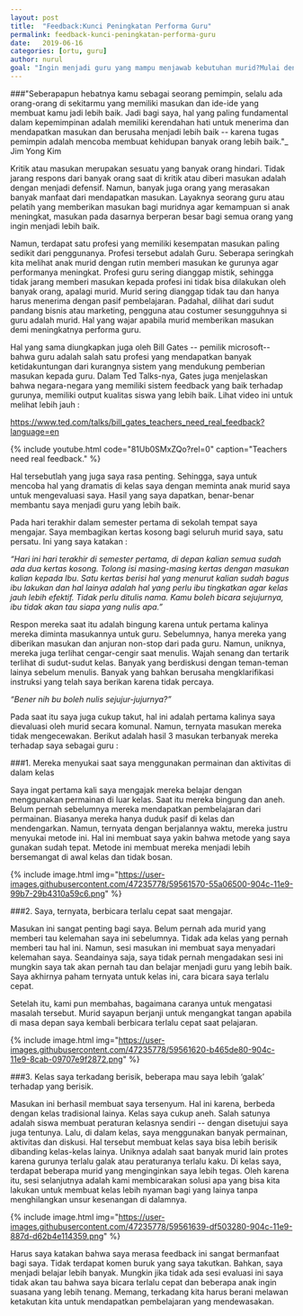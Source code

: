```yaml
---
layout: post
title:  "Feedback:Kunci Peningkatan Performa Guru"
permalink: feedback-kunci-peningkatan-performa-guru
date:   2019-06-16
categories: [ortu, guru]
author: nurul
goal: "Ingin menjadi guru yang mampu menjawab kebutuhan murid?Mulai dengan menerapkan teknik ini di kelas."
---
```


###"Seberapapun hebatnya kamu sebagai seorang pemimpin, selalu ada orang-orang di sekitarmu yang memiliki masukan dan ide-ide yang membuat kamu jadi lebih baik. Jadi bagi saya, hal yang paling fundamental dalam kepemimpinan adalah memiliki kerendahan hati untuk menerima dan mendapatkan masukan dan berusaha menjadi lebih baik -- karena tugas pemimpin adalah mencoba membuat kehidupan banyak orang lebih baik."_ Jim Yong Kim 

Kritik atau masukan merupakan sesuatu yang banyak orang hindari. Tidak jarang respons dari banyak orang saat di kritik atau diberi masukan adalah dengan menjadi defensif. Namun, banyak juga orang yang merasakan banyak manfaat dari mendapatkan masukan. Layaknya seorang guru atau pelatih yang memberikan masukan bagi muridnya agar kemampuan si anak meningkat, masukan pada dasarnya berperan besar bagi semua orang yang ingin menjadi lebih baik. 

Namun, terdapat satu profesi yang memiliki kesempatan masukan paling sedikit dari penggunanya. Profesi tersebut adalah Guru. Seberapa seringkah kita melihat anak murid dengan rutin memberi masukan ke gurunya agar performanya meningkat. Profesi guru sering dianggap mistik, sehingga tidak jarang memberi masukan kepada profesi ini tidak bisa dilakukan oleh banyak orang, apalagi murid. Murid sering dianggap tidak tau dan hanya harus menerima dengan pasif pembelajaran. Padahal, dilihat dari sudut pandang bisnis atau marketing, pengguna atau costumer sesungguhnya si guru adalah murid. Hal yang wajar apabila murid memberikan masukan demi meningkatnya performa guru.  

Hal yang sama diungkapkan juga oleh Bill Gates -- pemilik microsoft-- bahwa guru adalah salah satu profesi yang mendapatkan banyak ketidakuntungan dari kurangnya sistem yang mendukung pemberian masukan kepada guru. Dalam Ted Talks-nya, Gates juga menjelaskan bahwa negara-negara yang memiliki sistem feedback yang baik terhadap gurunya, memiliki output kualitas siswa yang lebih baik. Lihat video ini untuk melihat lebih jauh : 

https://www.ted.com/talks/bill_gates_teachers_need_real_feedback?language=en

{% include youtube.html
            code="81Ub0SMxZQo?rel=0"
            caption="Teachers need real feedback." %}

Hal tersebutlah yang juga saya rasa penting. Sehingga, saya untuk mencoba hal yang dramatis di kelas saya dengan meminta anak murid saya untuk mengevaluasi saya. Hasil yang saya dapatkan, benar-benar membantu saya menjadi guru yang lebih baik. 

Pada hari terakhir dalam semester pertama di sekolah tempat saya mengajar. Saya membagikan kertas kosong bagi seluruh murid saya, satu persatu.  Ini yang saya katakan : 

_“Hari ini hari terakhir di semester pertama, di depan kalian semua sudah ada dua kertas kosong. Tolong isi masing-masing kertas dengan masukan kalian kepada Ibu. Satu kertas berisi hal yang menurut kalian sudah bagus ibu lakukan dan hal lainya adalah hal yang perlu ibu tingkatkan agar kelas jauh lebih efektif. Tidak perlu ditulis nama. Kamu boleh bicara sejujurnya, ibu tidak akan tau siapa yang nulis apa.”_

Respon mereka saat itu adalah bingung karena untuk pertama kalinya mereka diminta masukannya untuk guru. Sebelumnya, hanya mereka yang diberikan masukan dan anjuran non-stop dari pada guru.  Namun, uniknya, mereka juga terlihat cengar-cengir saat menulis. Wajah senang dan tertarik terlihat di sudut-sudut kelas. Banyak yang berdiskusi dengan teman-teman lainya sebelum menulis. Banyak yang bahkan berusaha mengklarifikasi instruksi yang telah saya berikan karena tidak percaya.
 
_“Bener nih bu boleh nulis sejujur-jujurnya?”_

Pada saat itu saya juga cukup takut, hal ini adalah pertama kalinya saya dievaluasi oleh murid secara komunal. Namun, ternyata masukan mereka tidak mengecewakan. Berikut adalah hasil 3 masukan terbanyak mereka terhadap saya sebagai guru : 


###1. Mereka menyukai saat saya menggunakan permainan dan aktivitas di dalam kelas

Saya ingat pertama kali saya mengajak mereka belajar dengan menggunakan permainan di luar kelas. Saat itu mereka bingung dan aneh. Belum pernah sebelumnya mereka mendapatkan pembelajaran dari permainan. Biasanya mereka hanya duduk pasif di kelas dan mendengarkan. Namun, ternyata dengan berjalannya waktu, mereka justru menyukai metode ini. Hal ini membuat saya yakin bahwa metode yang saya gunakan sudah tepat. Metode ini membuat mereka menjadi lebih bersemangat di awal kelas dan tidak bosan. 

{% include image.html
img="https://user-images.githubusercontent.com/47235778/59561570-55a06500-904c-11e9-99b7-29b4310a59c6.png"
%}


###2. Saya, ternyata, berbicara terlalu cepat saat mengajar.  

Masukan ini sangat penting bagi saya. Belum pernah ada murid yang memberi tau kelemahan saya ini sebelumnya. Tidak ada kelas yang pernah memberi tau hal ini. Namun, sesi masukan ini membuat saya menyadari kelemahan saya. Seandainya saja, saya tidak pernah mengadakan sesi ini mungkin saya tak akan pernah tau dan belajar menjadi guru yang lebih baik. Saya akhirnya paham ternyata untuk kelas ini, cara bicara saya terlalu cepat. 

Setelah itu, kami pun membahas, bagaimana caranya untuk mengatasi masalah tersebut. Murid sayapun berjanji untuk mengangkat tangan apabila di masa depan saya kembali berbicara terlalu cepat saat pelajaran. 

{% include image.html
img="https://user-images.githubusercontent.com/47235778/59561620-b465de80-904c-11e9-8cab-09707e9f2872.png"
%}


###3. Kelas saya terkadang berisik, beberapa mau saya lebih ‘galak’ terhadap yang berisik. 

Masukan ini berhasil membuat saya tersenyum. Hal ini karena, berbeda dengan kelas tradisional lainya. Kelas saya cukup aneh. Salah satunya adalah siswa membuat peraturan kelasnya sendiri -- dengan disetujui saya juga tentunya. Lalu, di dalam kelas, saya menggunakan banyak permainan, aktivitas dan diskusi. Hal tersebut membuat kelas saya bisa lebih berisik dibanding kelas-kelas lainya. Uniknya adalah saat banyak murid lain protes karena gurunya terlalu galak atau peraturanya terlalu kaku. Di kelas saya, terdapat beberapa murid yang menginginkan saya lebih tegas. Oleh karena itu, sesi selanjutnya adalah kami membicarakan solusi apa yang bisa kita lakukan untuk membuat kelas lebih nyaman bagi yang lainya tanpa menghilangkan unsur kesenangan di dalamnya. 

{% include image.html
img="https://user-images.githubusercontent.com/47235778/59561639-df503280-904c-11e9-887d-d62b4e114359.png"
%}

Harus saya katakan bahwa saya merasa feedback ini sangat bermanfaat bagi saya. Tidak terdapat komen buruk yang saya takutkan. Bahkan, saya menjadi belajar lebih banyak. Mungkin jika tidak ada sesi evaluasi ini saya tidak akan tau bahwa saya bicara terlalu cepat dan beberapa anak ingin suasana yang lebih tenang. Memang, terkadang kita harus berani melawan ketakutan kita untuk mendapatkan pembelajaran yang mendewasakan. 



